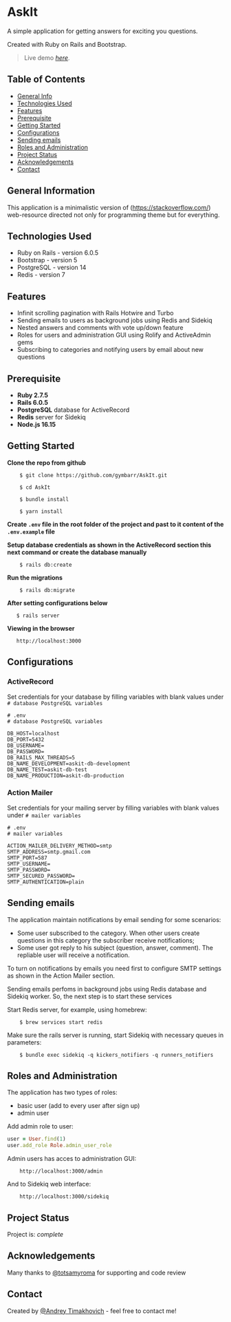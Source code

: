 # AskIt
A simple application for getting answers for exciting you questions.

Created with Ruby on Rails and Bootstrap.

> Live demo [_here_](https://oyster-app-rnsx2.ondigitalocean.app/).

## Table of Contents
* [General Info](#general-information)
* [Technologies Used](#technologies-used)
* [Features](#features)
* [Prerequisite](#prerequisite)
* [Getting Started](#getting-started)
* [Configurations](#configurations)
* [Sending emails](#sending-emails)
* [Roles and Administration](#roles-and-administration)
* [Project Status](#project-status)
* [Acknowledgements](#acknowledgements)
* [Contact](#contact)


## General Information
This application is a minimalistic version of (https://stackoverflow.com/) web-resource directed not only for programming theme but for everything.


## Technologies Used
- Ruby on Rails - version 6.0.5
- Bootstrap - version 5
- PostgreSQL - version 14
- Redis - version 7


## Features
- Infinit scrolling pagination with Rails Hotwire and Turbo
- Sending emails to users as background jobs using Redis and Sidekiq
- Nested answers and comments with vote up/down feature
- Roles for users and administration GUI using Rolify and ActiveAdmin gems
- Subscribing to categories and notifying users by email about new questions


## Prerequisite

- **Ruby 2.7.5**
- **Rails 6.0.5**
- **PostgreSQL** database for ActiveRecord
- **Redis** server for Sidekiq
- **Node.js 16.15**


## Getting Started

**Clone the repo from github**

        $ git clone https://github.com/gymbarr/AskIt.git

        $ cd AskIt

        $ bundle install

        $ yarn install

**Create `.env` file in the root folder of the project and past to it content of the `.env.example` file**

**Setup database credentials as shown in the ActiveRecord section this next command or create the database manually**

        $ rails db:create

**Run the migrations**

        $ rails db:migrate

**After setting configurations below**

       $ rails server

**Viewing in the browser**

       http://localhost:3000

## Configurations

### ActiveRecord

Set credentials for your database by filling variables with blank values under `# database PostgreSQL variables`

```env
# .env
# database PostgreSQL variables

DB_HOST=localhost
DB_PORT=5432
DB_USERNAME=
DB_PASSWORD=
DB_RAILS_MAX_THREADS=5
DB_NAME_DEVELOPMENT=askit-db-development
DB_NAME_TEST=askit-db-test
DB_NAME_PRODUCTION=askit-db-production
```

### Action Mailer

Set credentials for your mailing server by filling variables with blank values under `# mailer variables`

```env
# .env
# mailer variables

ACTION_MAILER_DELIVERY_METHOD=smtp
SMTP_ADDRESS=smtp.gmail.com
SMTP_PORT=587
SMTP_USERNAME=
SMTP_PASSWORD=
SMTP_SECURED_PASSWORD=
SMTP_AUTHENTICATION=plain
```


## Sending emails

The application maintain notifications by email sending for some scenarios:
- Some user subscribed to the category. When other users create questions in this category the subscriber receive notifications;
- Some user got reply to his subject (question, answer, comment). The repliable user will receive a notification.

To turn on notifications by emails you need first to configure SMTP settings as shown in the Action Mailer section.

Sending emails perfoms in background jobs using Redis database and Sidekiq worker. So, the next step is to start these services

Start Redis server, for example, using homebrew:

        $ brew services start redis

Make sure the rails server is running, start Sidekiq with necessary queues in parameters:

        $ bundle exec sidekiq -q kickers_notifiers -q runners_notifiers


## Roles and Administration

The application has two types of roles:
- basic user (add to every user after sign up)
- admin user

Add admin role to user:

```ruby
user = User.find(1)
user.add_role Role.admin_user_role
```

Admin users has acces to administration GUI:

        http://localhost:3000/admin

And to Sidekiq web interface:

        http://localhost:3000/sidekiq


## Project Status
Project is: _complete_


## Acknowledgements
Many thanks to [@totsamyroma](https://github.com/totsamyroma) for supporting and code review


## Contact
Created by [@Andrey Timakhovich](https://www.linkedin.com/in/andrey-timakhovich-5a2429169/) - feel free to contact me!
